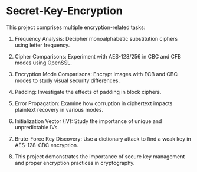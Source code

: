# Secret-Key-Encryption
This project comprises multiple encryption-related tasks:

1.  Frequency Analysis: Decipher monoalphabetic substitution ciphers using letter frequency.
2.  Cipher Comparisons: Experiment with AES-128/256 in CBC and CFB modes using OpenSSL.
3.  Encryption Mode Comparisons: Encrypt images with ECB and CBC modes to study visual security differences.
4.  Padding: Investigate the effects of padding in block ciphers.
5.  Error Propagation: Examine how corruption in ciphertext impacts plaintext recovery in various modes.
6.  Initialization Vector (IV): Study the importance of unique and unpredictable IVs.
7.  Brute-Force Key Discovery: Use a dictionary attack to find a weak key in AES-128-CBC encryption.

8.  This project demonstrates the importance of secure key management and proper encryption practices in cryptography.
